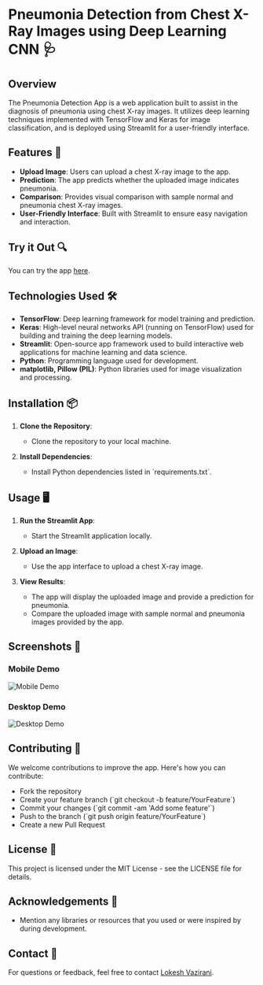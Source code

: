 # Pneumonia Detection from Chest X-Ray Images using Deep Learning CNN 🩺

## Overview

The Pneumonia Detection App is a web application built to assist in the diagnosis of pneumonia using chest X-ray images. It utilizes deep learning techniques implemented with TensorFlow and Keras for image classification, and is deployed using Streamlit for a user-friendly interface.

## Features 🚀

- **Upload Image**: Users can upload a chest X-ray image to the app.
- **Prediction**: The app predicts whether the uploaded image indicates pneumonia.
- **Comparison**: Provides visual comparison with sample normal and pneumonia chest X-ray images.
- **User-Friendly Interface**: Built with Streamlit to ensure easy navigation and interaction.

## Try it Out 🔍

You can try the app [here](https://lvpneumoniadetection.streamlit.app/).

## Technologies Used 🛠️

- **TensorFlow**: Deep learning framework for model training and prediction.
- **Keras**: High-level neural networks API (running on TensorFlow) used for building and training the deep learning models.
- **Streamlit**: Open-source app framework used to build interactive web applications for machine learning and data science.
- **Python**: Programming language used for development.
- **matplotlib, Pillow (PIL)**: Python libraries used for image visualization and processing.

## Installation 📦

1. **Clone the Repository**:
   - Clone the repository to your local machine.

2. **Install Dependencies**:
   - Install Python dependencies listed in \`requirements.txt\`.

## Usage 🖥️

1. **Run the Streamlit App**:
   - Start the Streamlit application locally.

2. **Upload an Image**:
   - Use the app interface to upload a chest X-ray image.

3. **View Results**:
   - The app will display the uploaded image and provide a prediction for pneumonia.
   - Compare the uploaded image with sample normal and pneumonia images provided by the app.

## Screenshots 📸

### Mobile Demo

![Mobile Demo](demo/mobile.gif)

### Desktop Demo

![Desktop Demo](demo/desktop.gif)

## Contributing 🤝

We welcome contributions to improve the app. Here's how you can contribute:
- Fork the repository
- Create your feature branch (\`git checkout -b feature/YourFeature\`)
- Commit your changes (\`git commit -am 'Add some feature'\`)
- Push to the branch (\`git push origin feature/YourFeature\`)
- Create a new Pull Request

## License 📜

This project is licensed under the MIT License - see the LICENSE file for details.

## Acknowledgements 🙏

- Mention any libraries or resources that you used or were inspired by during development.

## Contact 📧

For questions or feedback, feel free to contact [Lokesh Vazirani](mailto:lokeshvazirani29@gmail.com).
